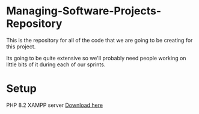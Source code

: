 # Managing-Software-Projects-Repository
This is the repository for all of the code that we are going to be creating for this project. 

Its going to be quite extensive so we'll probably need people working on little bits of it during each of our sprints.

# Setup
PHP 8.2
XAMPP server [Download here](https://www.apachefriends.org/download.html)
